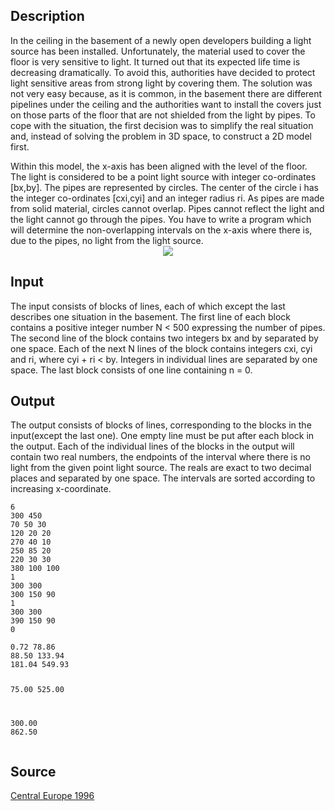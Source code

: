 <h2>Description</h2><p>In the ceiling in the basement of a newly open developers building a light source has been installed. Unfortunately, the material used to cover the floor is very sensitive to light. It turned out that its expected life time is decreasing dramatically. To avoid this, authorities have decided to protect light sensitive areas from strong light by covering them. The solution was not very easy because, as it is common, in the basement there are different pipelines under the ceiling and the authorities want to install the covers just on those parts of the floor that are not shielded from the light by pipes. To cope with the situation, the first decision was to simplify the real situation and, instead of solving the problem in 3D space, to construct a 2D model first. 
</p>Within this model, the x-axis has been aligned with the level of the floor. The light is considered to be a point light source with integer co-ordinates [bx,by]. The pipes are represented by circles. The center of the circle i has the integer co-ordinates [cxi,cyi] and an integer radius ri. As pipes are made from solid material, circles cannot overlap. Pipes cannot reflect the light and the light cannot go through the pipes. You have to write a program which will determine the non-overlapping intervals on the x-axis where there is, due to the pipes, no light from the light source. 
<center><img src="images/1375_1.jpg"></center><h2>Input</h2><p>The input consists of blocks of lines, each of which except the last describes one situation in the basement. The first line of each block contains a positive integer number N &lt; 500 expressing the number of pipes. The second line of the block contains two integers bx and by separated by one space. Each of the next N lines of the block contains integers cxi, cyi and ri, where cyi + ri &lt; by. Integers in individual lines are separated by one space. The last block consists of one line containing n = 0. </p><h2>Output</h2><p>The output consists of blocks of lines, corresponding to the blocks in the input(except the last one). One empty line must be put after each block in the output. Each of the individual lines of the blocks in the output will contain two real numbers, the endpoints of the interval where there is no light from the given point light source. The reals are exact to two decimal places and separated by one space. The intervals are sorted according to increasing x-coordinate. </p><pre><code class="language-input1">6
300 450
70 50 30
120 20 20
270 40 10
250 85 20
220 30 30
380 100 100
1
300 300
300 150 90
1
300 300
390 150 90
0</code></pre><pre><code class="language-output1">0.72 78.86
88.50 133.94
181.04 549.93

75.00 525.00

300.00 862.50</code></pre><h2>Source</h2><a href="searchproblem?field=source&amp;key=Central+Europe+1996">Central Europe 1996</a>